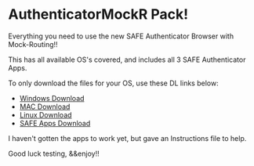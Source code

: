 # AuthenticatorMockR Pack!
Everything you need to use the new SAFE Authenticator Browser with Mock-Routing!!

This has all available OS's covered, and includes all 3 SAFE Authenticator Apps.

To only download the files for your OS, use these DL links below:
 - <a href="https://minhaskamal.github.io/DownGit/#/home?url=https://github.com/wgallo3/AuthenticatorMockR/tree/master/For%20WINDOWS!!/Authenticator%20Browser%200.1.0">Windows Download</a>
 - <a href="https://minhaskamal.github.io/DownGit/#/home?url=https://github.com/wgallo3/AuthenticatorMockR/tree/master/For%20MAC!!">MAC Download</a>
 - <a href="https://minhaskamal.github.io/DownGit/#/home?url=https://github.com/wgallo3/AuthenticatorMockR/tree/master/For%20LINUX!!/Authenticator%20Browser%200.1.0">Linux Download</a>
 - <a href="https://minhaskamal.github.io/DownGit/#/home?url=https://github.com/wgallo3/AuthenticatorMockR/tree/master/SAFE%20Apps!!">SAFE Apps Download</a>
 
 I haven't gotten the apps to work yet, but gave an Instructions file to help.
 
 Good luck testing, &&enjoy!!
